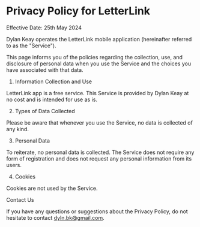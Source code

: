 # Privacy Policy for LetterLink

Effective Date: 25th May 2024

Dylan Keay operates the LetterLink mobile application (hereinafter referred to as the "Service").

This page informs you of the policies regarding the collection, use, and disclosure of personal data when you use the Service and the choices you have associated with that data.

1. Information Collection and Use

LetterLink app is a free service. This Service is provided by Dylan Keay at no cost and is intended for use as is.

2. Types of Data Collected

Please be aware that whenever you use the Service, no data is collected of any kind.

3. Personal Data

To reiterate, no personal data is collected. The Service does not require any form of registration and does not request any personal information from its users.

4. Cookies

Cookies are not used by the Service.

Contact Us

If you have any questions or suggestions about the Privacy Policy, do not hesitate to contact dyln.bk@gmail.com.
